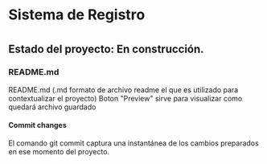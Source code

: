 <h1> Sistema de Registro<h1/>
<h2>Estado del proyecto: En construcción.</h2>
<h3>README.md</h3>  
  README.md (.md <Markdown> formato de archivo readme el que es utilizado para contextualizar el proyecto)
  Boton "Preview" sirve para visualizar como quedará archivo guardado
  <h4>Commit changes</h4>
  El comando git commit captura una instantánea de los cambios preparados en ese momento del proyecto.

